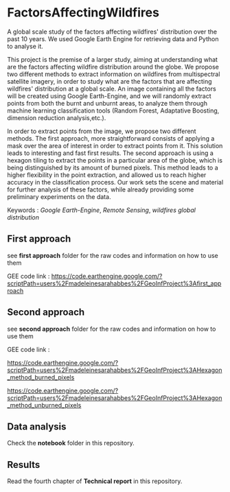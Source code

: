# FactorsAffectingWildfires
A global scale study of the factors affecting wildfires' distribution over the past 10 years. We used Google Earth Engine for retrieving data and Python to analyse it.

This project is the premise of a larger study, aiming at understanding what are the factors affecting wildfire distribution around the globe.
We propose two different methods to extract information on wildfires from multispectral satellite imagery, in order to study what are the factors that are affecting wildfires' distribution at a global scale. An image containing all the factors will be created using Google Earth-Engine, and we will randomly extract points from both the burnt and unburnt areas, to analyze them through machine learning classification tools (Random Forest, Adaptative Boosting, dimension reduction analysis,etc.).

In order to extract points from the image, we propose two different methods. The first approach, more straightforward consists of applying a mask over the area of interest in order to extract points from it. This solution leads to interesting and fast first results.
The second approach is using a hexagon tiling to extract the points in a particular area of the globe, which is being distinguished by its amount of burned pixels. This method leads to a higher flexibility in the point extraction, and allowed us to reach higher accuracy in the classification process.
Our work sets the scene and material for further analysis of these factors, while already providing some preliminary experiments on the data.


Keywords : *Google Earth-Engine*, *Remote Sensing*, *wildfires global distribution*

## First approach 
see **first approach**  folder for the raw codes and information on how to use them 

GEE code link : 
https://code.earthengine.google.com/?scriptPath=users%2Fmadeleinesarahabbes%2FGeoInfProject%3Afirst_approach

## Second approach 
see **second approach**  folder for the raw codes and information on how to use them

GEE code link :

https://code.earthengine.google.com/?scriptPath=users%2Fmadeleinesarahabbes%2FGeoInfProject%3AHexagon_method_burned_pixels

https://code.earthengine.google.com/?scriptPath=users%2Fmadeleinesarahabbes%2FGeoInfProject%3AHexagon_method_unburned_pixels

## Data analysis
Check the **notebook** folder in this repository.

## Results
Read the fourth chapter of **Technical report** in this repository.
